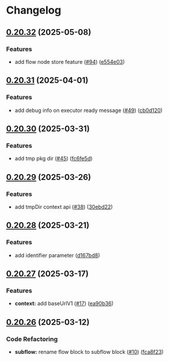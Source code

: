 # Changelog

## [0.20.32](https://github.com/oomol/oocana-node/compare/@oomol/oocana-types-v0.20.31...@oomol/oocana-types-v0.20.32) (2025-05-08)


### Features

* add flow node store feature ([#94](https://github.com/oomol/oocana-node/issues/94)) ([e554e03](https://github.com/oomol/oocana-node/commit/e554e03763a892d85ca26fb4424cd41227c50ae9))

## [0.20.31](https://github.com/oomol/oocana-node/compare/@oomol/oocana-types-v0.20.30...@oomol/oocana-types-v0.20.31) (2025-04-01)


### Features

* add debug info on executor ready message ([#49](https://github.com/oomol/oocana-node/issues/49)) ([cb0d120](https://github.com/oomol/oocana-node/commit/cb0d12069e1904cb2dc7a95da2bda08702af9792))

## [0.20.30](https://github.com/oomol/oocana-node/compare/@oomol/oocana-types-v0.20.29...@oomol/oocana-types-v0.20.30) (2025-03-31)


### Features

* add tmp pkg dir ([#45](https://github.com/oomol/oocana-node/issues/45)) ([fc6fe5d](https://github.com/oomol/oocana-node/commit/fc6fe5d487dad30fd0a1f23979ca27d388b6815d))

## [0.20.29](https://github.com/oomol/oocana-node/compare/@oomol/oocana-types-v0.20.28...@oomol/oocana-types-v0.20.29) (2025-03-26)


### Features

* add tmpDir context api ([#38](https://github.com/oomol/oocana-node/issues/38)) ([30ebd22](https://github.com/oomol/oocana-node/commit/30ebd220b27df8108156f12c24151c5f2e7d1e34))

## [0.20.28](https://github.com/oomol/oocana-node/compare/@oomol/oocana-types-v0.20.27...@oomol/oocana-types-v0.20.28) (2025-03-21)


### Features

* add identifier parameter ([d167bd8](https://github.com/oomol/oocana-node/commit/d167bd888f7ed11c20fbe368f32395aac5438c3e))

## [0.20.27](https://github.com/oomol/oocana-node/compare/@oomol/oocana-types-v0.20.26...@oomol/oocana-types-v0.20.27) (2025-03-17)


### Features

* **context:** add baseUrlV1 ([#17](https://github.com/oomol/oocana-node/issues/17)) ([ea90b36](https://github.com/oomol/oocana-node/commit/ea90b360cf6b3b0f7c3b3e295c794c2b28466e6a))

## [0.20.26](https://github.com/oomol/oocana-node/compare/@oomol/oocana-types-v0.20.25...@oomol/oocana-types-v0.20.26) (2025-03-12)


### Code Refactoring

* **subflow:** rename flow block to subflow block ([#10](https://github.com/oomol/oocana-node/issues/10)) ([fca8f23](https://github.com/oomol/oocana-node/commit/fca8f23314d8f7d77aa7f558fe0241ce6cbd2fd5))
